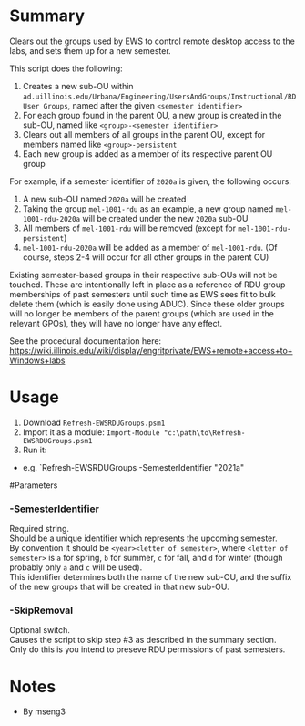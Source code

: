 # Summary
Clears out the groups used by EWS to control remote desktop access to the labs, and sets them up for a new semester.

This script does the following:
1. Creates a new sub-OU within `ad.uillinois.edu/Urbana/Engineering/UsersAndGroups/Instructional/RD User Groups`, named after the given `<semester identifier>`
2. For each group found in the parent OU, a new group is created in the sub-OU, named like `<group>-<semester identifier>`
3. Clears out all members of all groups in the parent OU, except for members named like `<group>-persistent`
4. Each new group is added as a member of its respective parent OU group

For example, if a semester identifier of `2020a` is given, the following occurs:
1. A new sub-OU named `2020a` will be created
2. Taking the group `mel-1001-rdu` as an example, a new group named `mel-1001-rdu-2020a` will be created under the new `2020a` sub-OU
3. All members of `mel-1001-rdu` will be removed (except for `mel-1001-rdu-persistent`)
4. `mel-1001-rdu-2020a` will be added as a member of `mel-1001-rdu`.
(Of course, steps 2-4 will occur for all other groups in the parent OU)

Existing semester-based groups in their respective sub-OUs will not be touched. These are intentionally left in place as a reference of RDU group memberships of past semesters until such time as EWS sees fit to bulk delete them (which is easily done using ADUC). Since these older groups will no longer be members of the parent groups (which are used in the relevant GPOs), they will have no longer have any effect.

See the procedural documentation here: https://wiki.illinois.edu/wiki/display/engritprivate/EWS+remote+access+to+Windows+labs

# Usage
1. Download `Refresh-EWSRDUGroups.psm1`
2. Import it as a module: `Import-Module "c:\path\to\Refresh-EWSRDUGroups.psm1`
3. Run it:
- e.g. `Refresh-EWSRDUGroups -SemesterIdentifier "2021a"

#Parameters

### -SemesterIdentifier <string>
Required string.  
Should be a unique identifier which represents the upcoming semester.  
By convention it should be `<year><letter of semester>`, where `<letter of semester>` is `a` for spring, `b` for summer, `c` for fall, and `d` for winter (though probably only `a` and `c` will be used).  
This identifier determines both the name of the new sub-OU, and the suffix of the new groups that will be created in that new sub-OU.  

### -SkipRemoval
Optional switch.  
Causes the script to skip step #3 as described in the summary section.  
Only do this is you intend to preseve RDU permissions of past semesters.  

# Notes
- By mseng3
